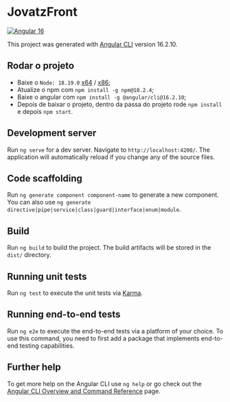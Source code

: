 # JovatzFront

[![](https://img.shields.io/badge/Angular_16-0F0F11?style=for-the-badge&logo=angular "Angular 16")](https://learn.microsoft.com/pt-br/dotnet/core/whats-new/dotnet-8)

This project was generated with [Angular CLI](https://github.com/angular/angular-cli) version 16.2.10.

## Rodar o projeto

 - Baixe o `Node: 18.19.0` [x64](https://nodejs.org/download/release/v18.19.0/node-v18.19.0-x64.msi) / [x86](https://nodejs.org/download/release/v18.19.0/node-v18.19.0-x86.msi);
 - Atualize o npm com `npm install -g npm@10.2.4`;
 - Baixe o angular com `npm install -g @angular/cli@16.2.10`;
 - Depois de baixar o projeto, dentro da passa do projeto rode `npm install` e depois `npm start`.


## Development server

Run `ng serve` for a dev server. Navigate to `http://localhost:4200/`. The application will automatically reload if you change any of the source files.

## Code scaffolding

Run `ng generate component component-name` to generate a new component. You can also use `ng generate directive|pipe|service|class|guard|interface|enum|module`.

## Build

Run `ng build` to build the project. The build artifacts will be stored in the `dist/` directory.

## Running unit tests

Run `ng test` to execute the unit tests via [Karma](https://karma-runner.github.io).

## Running end-to-end tests

Run `ng e2e` to execute the end-to-end tests via a platform of your choice. To use this command, you need to first add a package that implements end-to-end testing capabilities.

## Further help

To get more help on the Angular CLI use `ng help` or go check out the [Angular CLI Overview and Command Reference](https://angular.io/cli) page.
